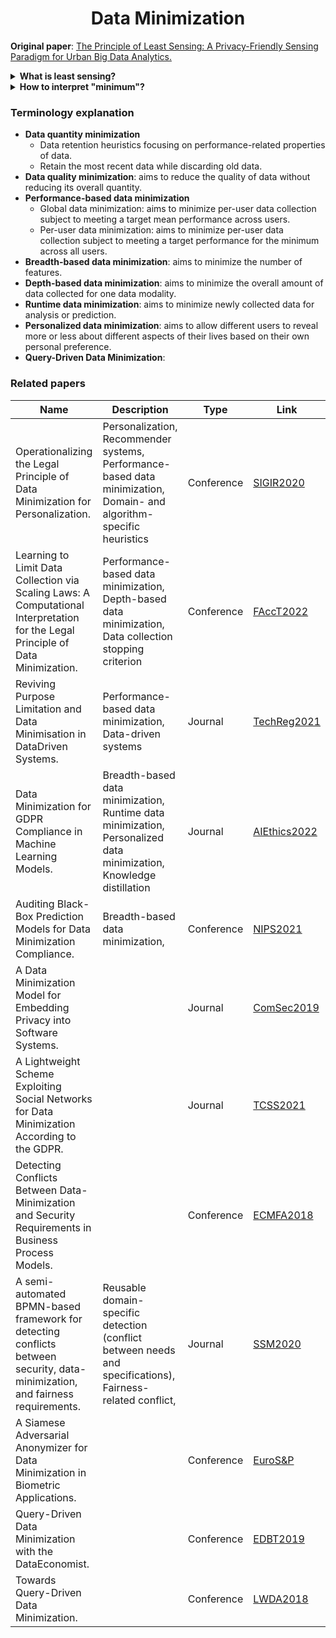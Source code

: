<h1 align="center">
  <b>Data Minimization</b><br>
</h1>

**Original paper**: [The Principle of Least Sensing: A Privacy-Friendly Sensing Paradigm for Urban Big Data Analytics.](https://dl.acm.org/doi/abs/10.1145/3522696)

<details>
<summary><strong>What is least sensing?</strong></summary>
<em>When conducting urban big data analysis involving personal data, a data processing entity must sense and collect only the minimum information necessary for the specified analysis purpose.</em>
</details>

<details>
<summary><strong>How to interpret "minimum"?</strong></summary>
The first and perhaps most intuitive explanation of minimum is on the <em>data quantity</em>, i.e., sensing the smallest amount of data required for the purpose. Actually, other interpretations exist, such as <em>data precision</em>, <em>data sensitivity</em>, and <em>data predictability</em>.
</details>

### Terminology explanation
+ **Data quantity minimization**
  + Data retention heuristics focusing on performance-related properties of data.
  + Retain the most recent data while discarding old data.
+ **Data quality minimization**: aims to reduce the quality of data without reducing its overall quantity.
+ **Performance-based data minimization**
  + Global data minimization: aims to minimize per-user data collection subject to meeting a target mean performance across users.
  + Per-user data minimization: aims to minimize per-user data collection subject to meeting a target performance for the minimum across all users.
+ **Breadth-based data minimization**: aims to minimize the number of features.
+ **Depth-based data minimization**: aims to minimize the overall amount of data collected for one data modality.
+ **Runtime data minimization**: aims to minimize newly collected data for analysis or prediction.
+ **Personalized data minimization**: aims to allow different users to reveal more or less about different aspects of their lives based on their own personal preference.
+ **Query-Driven Data Minimization**:

### Related papers

| Name        | Description | Type        | Link        |
| ----------- | ----------- | ----------- | ----------- |
| Operationalizing the Legal Principle of Data Minimization for Personalization. | Personalization, Recommender systems, Performance-based data minimization, Domain- and algorithm-specific heuristics | Conference | [SIGIR2020](https://dl.acm.org/doi/abs/10.1145/3397271.3401034) |
| Learning to Limit Data Collection via Scaling Laws: A Computational Interpretation for the Legal Principle of Data Minimization. | Performance-based data minimization, Depth-based data minimization, Data collection stopping criterion | Conference | [FAccT2022](https://dl.acm.org/doi/abs/10.1145/3531146.3533148) |
| Reviving Purpose Limitation and Data Minimisation in DataDriven Systems. | Performance-based data minimization, Data-driven systems | Journal | [TechReg2021](https://techreg.org/article/download/10986/version/10973/11960/20667) |
| Data Minimization for GDPR Compliance in Machine Learning Models. | Breadth-based data minimization, Runtime data minimization, Personalized data minimization, Knowledge distillation | Journal | [AIEthics2022](https://link.springer.com/article/10.1007/s43681-021-00095-8) |
| Auditing Black-Box Prediction Models for Data Minimization Compliance. | Breadth-based data minimization, | Conference | [NIPS2021](https://proceedings.neurips.cc/paper/2021/file/ac6b3cce8c74b2e23688c3e45532e2a7-Paper.pdf) |
| A Data Minimization Model for Embedding Privacy into Software Systems. | | Journal | [ComSec2019](https://www.sciencedirect.com/science/article/pii/S0167404818309106) |
| A Lightweight Scheme Exploiting Social Networks for Data Minimization According to the GDPR. | | Journal | [TCSS2021](https://ieeexplore.ieee.org/abstract/document/9330798) |
| Detecting Conflicts Between Data-Minimization and Security Requirements in Business Process Models. | | Conference | [ECMFA2018](https://link.springer.com/chapter/10.1007/978-3-319-92997-2_12) |
| A semi-automated BPMN-based framework for detecting conflicts between security, data-minimization, and fairness requirements. | Reusable domain-specific detection (conflict between needs and specifications), Fairness-related conflict,  | Journal | [SSM2020](https://link.springer.com/article/10.1007/s10270-020-00781-x) |
| A Siamese Adversarial Anonymizer for Data Minimization in Biometric Applications. | | Conference | [EuroS&P](https://ieeexplore.ieee.org/abstract/document/9229760) |
| Query-Driven Data Minimization with the DataEconomist. | | Conference | [EDBT2019](https://openproceedings.org/2019/conf/edbt/EDBT19_paper_365.pdf) |
| Towards Query-Driven Data Minimization. | | Conference | [LWDA2018](https://ceur-ws.org/Vol-2191/paper39.pdf) |

<!-- #### Data precision

#### Data sensitivity

#### Data predictability -->